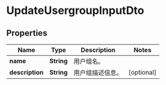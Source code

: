 
# UpdateUsergroupInputDto

## Properties
Name | Type | Description | Notes
------------ | ------------- | ------------- | -------------
**name** | **String** | 用户组名。 | 
**description** | **String** | 用户组描述信息。 |  [optional]



